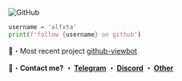 
![GitHub](https://komarev.com/ghpvc/?username=doxrip&style=flat)
<br>

```python
username = 'alfxta'
print(f'follow {username} on github')
```

📁・Most recent project [github-viewbot](https://github.com/alfxta/github-viewbot)

📩・**Contact me?**
**・ [Telegram](https://t.me/bypxss)**
**・ [Discord](https://discord.gg/d10)**
**・ [Other](https://fakecrime.bio/cpp)**

